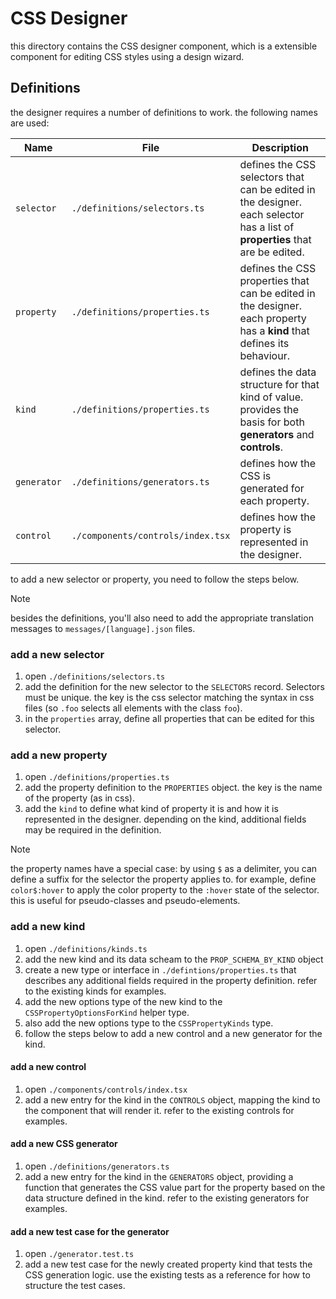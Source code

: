 # CSS Designer

this directory contains the CSS designer component, which is a extensible component for editing CSS styles using a design wizard.

## Definitions

the designer requires a number of definitions to work.
the following names are used:

| Name        | File                              | Description                                                                                                                  |
| ----------- | --------------------------------- | ---------------------------------------------------------------------------------------------------------------------------- |
| `selector`  | `./definitions/selectors.ts`      | defines the CSS selectors that can be edited in the designer. each selector has a list of **properties** that are be edited. |
| `property`  | `./definitions/properties.ts`     | defines the CSS properties that can be edited in the designer. each property has a **kind** that defines its behaviour.      |
| `kind`      | `./definitions/properties.ts`     | defines the data structure for that kind of value. provides the basis for both **generators** and **controls**.              |
| `generator` | `./definitions/generators.ts`     | defines how the CSS is generated for each property.                                                                          |
| `control`   | `./components/controls/index.tsx` | defines how the property is represented in the designer.                                                                     |

to add a new selector or property, you need to follow the steps below.

> [!NOTE]
> besides the definitions, you'll also need to add the appropriate translation messages to `messages/[language].json` files.

### add a new selector

1. open `./definitions/selectors.ts`
2. add the definition for the new selector to the `SELECTORS` record. Selectors must be unique. the key is the css selector matching the syntax in css files (so `.foo` selects all elements with the class `foo`).
3. in the `properties` array, define all properties that can be edited for this selector.

### add a new property

1. open `./definitions/properties.ts`
2. add the property definition to the `PROPERTIES` object. the key is the name of the property (as in css).
3. add the `kind` to define what kind of property it is and how it is represented in the designer. depending on the kind, additional fields may be required in the definition.

> [!NOTE]
> the property names have a special case: by using `$` as a delimiter, you can define a suffix for the selector the property applies to. for example, define `color$:hover` to apply the color property to the `:hover` state of the selector. this is useful for pseudo-classes and pseudo-elements.

### add a new kind

1. open `./definitions/kinds.ts`
2. add the new kind and its data scheam to the `PROP_SCHEMA_BY_KIND` object
3. create a new type or interface in `./defintions/properties.ts` that describes any additional fields required in the property definition. refer to the existing kinds for examples.
4. add the new options type of the new kind to the `CSSPropertyOptionsForKind` helper type.
5. also add the new options type to the `CSSPropertyKinds` type.
6. follow the steps below to add a new control and a new generator for the kind.

#### add a new control

1. open `./components/controls/index.tsx`
2. add a new entry for the kind in the `CONTROLS` object, mapping the kind to the component that will render it. refer to the existing controls for examples.

#### add a new CSS generator

1. open `./definitions/generators.ts`
2. add a new entry for the kind in the `GENERATORS` object, providing a function that generates the CSS value part for the property based on the data structure defined in the kind. refer to the existing generators for examples.

#### add a new test case for the generator

1. open `./generator.test.ts`
2. add a new test case for the newly created property kind that tests the CSS generation logic. use the existing tests as a reference for how to structure the test cases.
